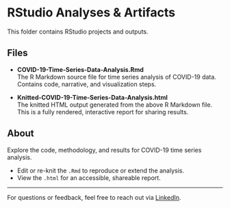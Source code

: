 # RStudio Analyses & Artifacts

This folder contains RStudio projects and outputs.

## Files

- **COVID-19-Time-Series-Data-Analysis.Rmd**  
  The R Markdown source file for time series analysis of COVID-19 data. Contains code, narrative, and visualization steps.

- **Knitted-COVID-19-Time-Series-Data-Analysis.html**  
  The knitted HTML output generated from the above R Markdown file. This is a fully rendered, interactive report for sharing results.

## About

Explore the code, methodology, and results for COVID-19 time series analysis.  
- Edit or re-knit the `.Rmd` to reproduce or extend the analysis.
- View the `.html` for an accessible, shareable report.

---

For questions or feedback, feel free to reach out via [LinkedIn](https://www.linkedin.com/in/egolfer/).